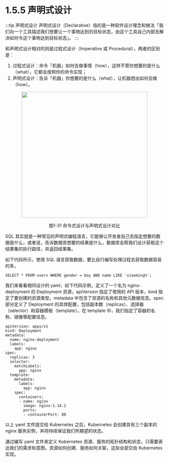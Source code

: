 # 1.5.5 声明式设计

:::tip 声明式设计
声明式设计（Declarative）指的是一种软件设计理念和做法「我们向一个工具描述我们想要让一个事物达到的目标状态，由这个工具自己内部去解决如何令这个事物达到目标状态」。
:::

和声明式设计相对的则是过程式设计（Imperative 或 Procedural），两者的区别是：
1. 过程式设计：命令「机器」如何去做事情（how），这样不管你想要的是什么（what），它都会按照你的命令实现；
2. 声明式设计：告诉「机器」你想要的是什么（what），让机器想出如何去做（how）。

<div  align="center">
	<img src="../assets/declarative.svg" width = "400"  align=center />
	<p>图1-31 命令式设计与声明式设计对比</p>
</div>

SQL 其实就是一种常见的声明式编程语言，它能够让开发者自己去指定想要的数据是什么，或者说，告诉数据库想要的结果是什么，数据库会帮我们设计获取这个结果集的执行路径，并返回结果集。

如下代码所示，使用 SQL 语言获取数据，要比自行编写处理过程去获取数据容易的多。

```plain
SELECT * FROM users WHERE gender = boy AND name LIKE 'xiaoming%';
```

我们来看看相同设计的 yaml，如下代码示例，定义了一个名为 nginx-deployment 的 Deployment 资源，apiVersion 指定了使用的 API 版本，kind 指定了要创建的资源类型。metadata 中包含了资源的名称和其他元数据信息。spec 部分定义了 Deployment 的具体配置，包括副本数（replicas）、选择器（selector）和容器模板（template）。在 template 中，我们指定了容器的名称、镜像等配置信息。

```
apiVersion: apps/v1
kind: Deployment
metadata:
  name: nginx-deployment
  labels:
    app: nginx
spec:
  replicas: 3
  selector:
    matchLabels:
      app: nginx
  template:
    metadata:
      labels:
        app: nginx
    spec:
      containers:
      - name: nginx
        image: nginx:1.14.2
        ports:
        - containerPort: 80
```

以上 yaml 文件提交给 Kubernetes 之后，Kubernetes 会创建具有三个副本的 nginx 服务实例，并将持续保证我们所期望的状态。

通过编写 yaml 文件来定义 Kubernetes 资源、服务的拓扑结构和状态，只需要表达我们的需求和意图，资源如何创建、服务如何关联，这些全部交由 Kubernetes 实现。


